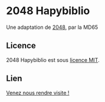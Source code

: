 # 2048 Hapybiblio
Une adaptation de [2048](http://gabrielecirulli.github.io/2048/), par la MD65

## Licence
2048 Hapybiblio est sous [licence MIT](https://github.com/davidpci/2048-INpact/blob/master/LICENSE.txt).

## Lien
[Venez nous rendre visite !](http://www.hapybiblio.fr)
